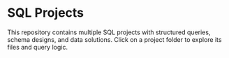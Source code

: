 # SQL Projects

This repository contains multiple SQL projects with structured queries, schema designs, and data solutions. Click on a project folder to explore its files and query logic.
